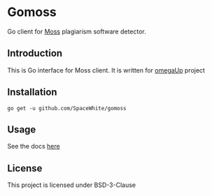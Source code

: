 # Gomoss
Go client for [Moss](http://theory.stanford.edu/%7Eaiken/moss/) plagiarism software detector.

## Introduction
This is Go interface for Moss client. It is written for [omegaUp](https://omegaup.com/) project

## Installation
`go get -u github.com/SpaceWhite/gomoss`

## Usage
See the docs [here](https://godoc.org/github.com/omegaup/gomoss)

## License
This project is licensed under BSD-3-Clause
